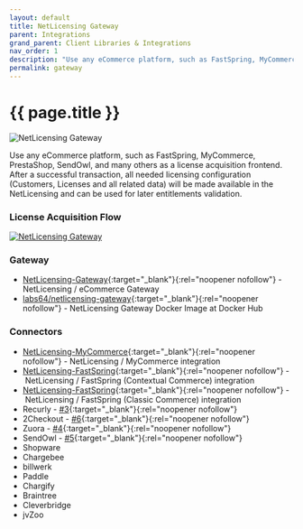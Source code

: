 ```yaml
---
layout: default
title: NetLicensing Gateway
parent: Integrations
grand_parent: Client Libraries & Integrations
nav_order: 1
description: "Use any eCommerce platform, such as FastSpring, MyCommerce, PrestaShop, SendOwl, and many others as a license acquisition frontend."
permalink: gateway
---
```


{{ page.title }}
================

<img src="assets/images/gateway-stage.png" alt="NetLicensing Gateway" />

Use any eCommerce platform, such as FastSpring, MyCommerce, PrestaShop, SendOwl, and many others as a license acquisition frontend. After a successful transaction, all needed licensing configuration (Customers, Licenses and all related data) will be made available in the NetLicensing and can be used for later entitlements validation.

### License Acquisition Flow

<a href="assets/images/gateway-external-ecommerce-flow.png" class="imagelink" data-lightbox="gateway" data-title="NetLicensing Gateway" data-alt="NetLicensing Gateway">
    <img src="assets/images/gateway-external-ecommerce-flow.png" alt="NetLicensing Gateway" />
</a>

### Gateway

- [NetLicensing-Gateway](https://github.com/Labs64/NetLicensing-Gateway){:target="_blank"}{:rel="noopener nofollow"} - NetLicensing / eCommerce Gateway
- [labs64/netlicensing-gateway](https://hub.docker.com/r/labs64/netlicensing-gateway){:target="_blank"}{:rel="noopener nofollow"} - NetLicensing Gateway Docker Image at Docker Hub

### Connectors

- [NetLicensing-MyCommerce](https://github.com/Labs64/NetLicensing-Gateway/wiki/MyCommerce){:target="_blank"}{:rel="noopener nofollow"} - NetLicensing / MyCommerce integration
- [NetLicensing-FastSpring](https://github.com/Labs64/NetLicensing-Gateway/wiki/FastSpring){:target="_blank"}{:rel="noopener nofollow"} - NetLicensing / FastSpring (Contextual Commerce) integration
- [NetLicensing-FastSpring](https://github.com/Labs64/NetLicensing-FastSpring){:target="_blank"}{:rel="noopener nofollow"} - NetLicensing / FastSpring (Classic Commerce) integration
- Recurly - [#3](https://github.com/Labs64/NetLicensing-Gateway/issues/3){:target="_blank"}{:rel="noopener nofollow"}
- 2Checkout - [#6](https://github.com/Labs64/NetLicensing-Gateway/issues/6){:target="_blank"}{:rel="noopener nofollow"}
- Zuora - [#4](https://github.com/Labs64/NetLicensing-Gateway/issues/4){:target="_blank"}{:rel="noopener nofollow"}
- SendOwl - [#5](https://github.com/Labs64/NetLicensing-Gateway/issues/5){:target="_blank"}{:rel="noopener nofollow"}
- Shopware
- Chargebee
- billwerk
- Paddle
- Chargify
- Braintree
- Cleverbridge
- jvZoo
